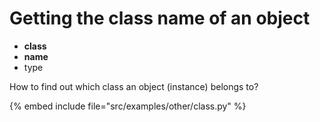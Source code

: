 # Getting the class name of an object

* __class__
* __name__
* type

How to find out which class an object (instance) belongs to?

{% embed include file="src/examples/other/class.py" %}


